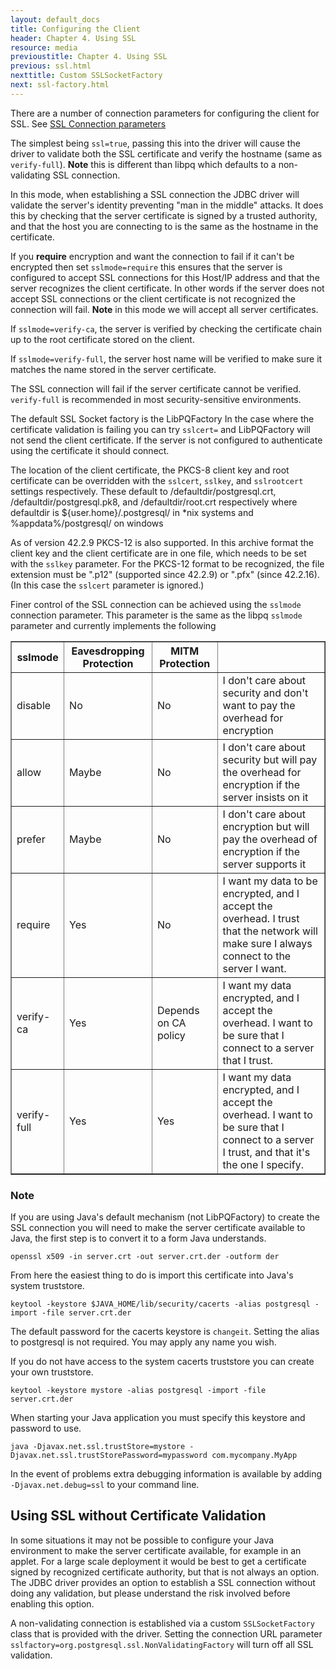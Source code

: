 ```yaml
---
layout: default_docs
title: Configuring the Client
header: Chapter 4. Using SSL
resource: media
previoustitle: Chapter 4. Using SSL
previous: ssl.html
nexttitle: Custom SSLSocketFactory
next: ssl-factory.html
---
```


There are a number of connection parameters for configuring the client for SSL. See [SSL Connection parameters](connect.html#ssl)

The simplest being `ssl=true`, passing this into the driver will cause the driver to validate both
the SSL certificate and verify the hostname (same as `verify-full`). **Note** this is different than
libpq which defaults to a non-validating SSL connection.

In this mode, when establishing a SSL connection the JDBC driver will validate the server's
identity preventing "man in the middle" attacks. It does this by checking that the server
certificate is signed by a trusted authority, and that the host you are connecting to is the
same as the hostname in the certificate.

If you **require** encryption and want the connection to fail if it can't be encrypted then set
`sslmode=require` this ensures that the server is configured to accept SSL connections for this
Host/IP address and that the server recognizes the client certificate. In other words if the server
does not accept SSL connections or the client certificate is not recognized the connection will fail.
**Note** in this mode we will accept all server certificates.

If `sslmode=verify-ca`, the server is verified by checking the certificate chain up to the root
certificate stored on the client.

If `sslmode=verify-full`, the server host name will be verified to make sure it matches the name
stored in the server certificate.

The SSL connection will fail if the server certificate cannot be verified. `verify-full` is recommended
in most security-sensitive environments.

The default SSL Socket factory is the LibPQFactory
In the case where the certificate validation is failing you can try `sslcert=` and LibPQFactory will
not send the client certificate. If the server is not configured to authenticate using the certificate
it should connect.

The location of the client certificate, the PKCS-8 client key and root certificate can be overridden with the
`sslcert`, `sslkey`, and `sslrootcert` settings respectively. These default to /defaultdir/postgresql.crt,
/defaultdir/postgresql.pk8, and /defaultdir/root.crt respectively where defaultdir is
${user.home}/.postgresql/ in *nix systems and %appdata%/postgresql/ on windows

As of version 42.2.9 PKCS-12 is also supported. In this archive format the client key and the client
certificate are in one file, which needs to be set with the `sslkey` parameter. For the PKCS-12 format
to be recognized, the file extension must be ".p12" (supported since 42.2.9) or ".pfx" (since 42.2.16).
(In this case the `sslcert` parameter is ignored.)

Finer control of the SSL connection can be achieved using the `sslmode` connection parameter.
This parameter is the same as the libpq `sslmode` parameter and currently implements the
following

<div class="tblBasic">
<table class="tblBasicWhite" border="1" summary="SSL Mode Descriptions" cellspacing="0" cellpadding="0">
<thead>
<tr>
  <th>sslmode</th><th>Eavesdropping Protection</th><th> MITM Protection</th><th/>
</tr>
</thead>
<tr>
  <td>disable</td><td>No</td><td>No</td><td>I don't care about security and don't want to pay the overhead for encryption</td>
</tr>
<tr>
  <td>allow</td><td>Maybe</td><td>No</td><td>I don't care about security but will pay the overhead for encryption if the server insists on it</td>
</tr>
<tr>
  <td>prefer</td><td>Maybe</td><td>No</td><td>I don't care about encryption but will pay the overhead of encryption if the server supports it</td>
</tr>
<tr>
  <td>require</td><td>Yes</td><td>No</td><td>I want my data to be encrypted, and I accept the overhead. I trust that the network will make sure I always connect to the server I want.</td>
</tr>
<tr>
  <td>verify-ca</td><td>Yes</td><td>Depends on CA policy</td><td>I want my data encrypted, and I accept the overhead. I want to be sure that I connect to a server that I trust.</td>
</tr>
<tr>
  <td>verify-full</td><td>Yes</td><td>Yes</td><td>I want my data encrypted, and I accept the overhead. I want to be sure that I connect to a server I trust, and that it's the one I specify.</td>
</tr>
</table>
</div>


### Note

If you are using Java's default mechanism (not LibPQFactory) to create the SSL connection you will
need to make the server certificate available to Java, the first step is to convert
it to a form Java understands.

`openssl x509 -in server.crt -out server.crt.der -outform der`

From here the easiest thing to do is import this certificate into Java's system
truststore.

`keytool -keystore $JAVA_HOME/lib/security/cacerts -alias postgresql -import -file server.crt.der`

The default password for the cacerts keystore is `changeit`. Setting the alias to postgresql
is not required.  You may apply any name you wish.

If you do not have access to the system cacerts truststore you can create your
own truststore.

`keytool -keystore mystore -alias postgresql -import -file server.crt.der`

When starting your Java application you must specify this keystore and password
to use.

`java -Djavax.net.ssl.trustStore=mystore -Djavax.net.ssl.trustStorePassword=mypassword com.mycompany.MyApp`

In the event of problems extra debugging information is available by adding
`-Djavax.net.debug=ssl` to your command line.

<a name="nonvalidating"></a>
## Using SSL without Certificate Validation

In some situations it may not be possible to configure your Java environment to
make the server certificate available, for example in an applet.  For a large
scale deployment it would be best to get a certificate signed by recognized
certificate authority, but that is not always an option.  The JDBC driver provides
an option to establish a SSL connection without doing any validation, but please
understand the risk involved before enabling this option.

A non-validating connection is established via a custom `SSLSocketFactory` class that is provided
with the driver. Setting the connection URL parameter `sslfactory=org.postgresql.ssl.NonValidatingFactory`
will turn off all SSL validation.
